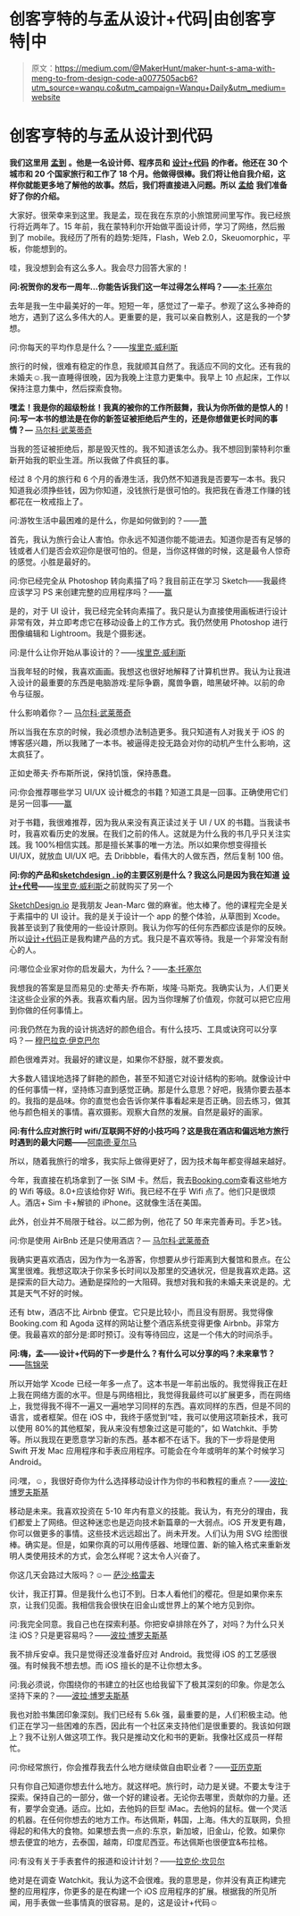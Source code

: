 # 创客亨特的与孟从设计+代码|由创客亨特|中

> 原文：<https://medium.com/@MakerHunt/maker-hunt-s-ama-with-meng-to-from-design-code-a0077505acb6?utm_source=wanqu.co&utm_campaign=Wanqu+Daily&utm_medium=website>

# 创客亨特的与孟从设计到代码

**我们这里用** [**孟到**](https://twitter.com/MengTo) **。他是一名设计师、程序员和** [**设计+代码**](https://designcode.io/) **的作者。他还在 30 个城市和 20 个国家旅行和工作了 18 个月。他做得很棒。我们将让他自我介绍，这样你就能更多地了解他的故事。然后，我们将直接进入问题。所以** [**孟给**](https://twitter.com/MengTo) **我们准备好了你的介绍。**



大家好。很荣幸来到这里。我是孟，现在我在东京的小旅馆房间里写作。我已经旅行将近两年了。15 年前，我在蒙特利尔开始做平面设计师，学习了网络，然后搬到了 mobile。我经历了所有的趋势:矩阵，Flash，Web 2.0，Skeuomorphic，平板，你能想到的。

哇，我没想到会有这么多人。我会尽力回答大家的！

**问:祝贺你的发布一周年…你能告诉我们这一年过得怎么样吗？——**[本·托塞尔](https://twitter.com/bentossell)

去年是我一生中最美好的一年。短短一年，感觉过了一辈子。参观了这么多神奇的地方，遇到了这么多伟大的人。更重要的是，我可以亲自教别人，这是我的一个梦想。

问:你每天的平均作息是什么？——[埃里克·威利斯](https://twitter.com/erictwillis)

旅行的时候，很难有稳定的作息，我就顺其自然了。我适应不同的文化。还有我的未婚夫☺.我一直睡得很晚，因为我晚上注意力更集中。我早上 10 点起床，工作以保持注意力集中，然后探索食物。

**嘿孟！我是你的超级粉丝！我真的被你的工作所鼓舞，我认为你所做的是惊人的！问:写一本书的想法是在你的新签证被拒绝后产生的，还是你想做更长时间的事情？—** [马尔科·武莱蒂奇](https://twitter.com/xzarexhc)

当我的签证被拒绝后，那是毁灭性的。我不知道该怎么办。我不想回到蒙特利尔重新开始我的职业生涯。所以我做了件疯狂的事。

经过 8 个月的旅行和 6 个月的香港生活，我仍然不知道我是否要写一本书。我只知道我必须挣些钱，因为你知道，没钱旅行是很可怕的。我把我在香港工作赚的钱都花在一枚戒指上了。

问:游牧生活中最困难的是什么，你是如何做到的？——[萧](https://makerhunt.slack.com/team/xiaoliang)

首先，我认为旅行会让人害怕。你永远不知道你能不能进去。知道你是否有足够的钱或者人们是否会欢迎你是很可怕的。但是，当你这样做的时候，这是最令人惊奇的感觉。小胜是最好的。

问:你已经完全从 Photoshop 转向素描了吗？我目前正在学习 Sketch——我最终应该学习 PS 来创建完整的应用程序吗？——[赢](https://makerhunt.slack.com/team/win)

是的，对于 UI 设计，我已经完全转向素描了。我只是认为直接使用画板进行设计非常有效，并立即考虑它在移动设备上的工作方式。我仍然使用 Photoshop 进行图像编辑和 Lightroom。我是个摄影迷。

问:是什么让你开始从事设计的？——[埃里克·威利斯](https://twitter.com/erictwillis)

当我年轻的时候，我喜欢画画。我想这也很好地解释了计算机世界。我认为让我进入设计的最重要的东西是电脑游戏:星际争霸，魔兽争霸，暗黑破坏神。以前的命令与征服。

什么影响着你？— [马尔科·武莱蒂奇](https://twitter.com/xzarexhc)

所以当我在东京的时候，我必须想办法制造更多。我只知道有人对我关于 iOS 的博客感兴趣，所以我赌了一本书。被逼得走投无路会对你的动机产生什么影响，这太疯狂了。

正如史蒂夫·乔布斯所说，保持饥饿，保持愚蠢。

问:你会推荐哪些学习 UI/UX 设计概念的书籍？知道工具是一回事。正确使用它们是另一回事——[赢](https://makerhunt.slack.com/team/win)

对于书籍，我很难推荐，因为我从来没有真正读过关于 UI / UX 的书籍。当我读书时，我喜欢看历史的发展。在我们之前的伟人。这就是为什么我的书几乎只关注实践。我 100%相信实践。那是擅长某事的唯一方法。所以如果你想变得擅长 UI/UX，就放血 UI/UX 吧。去 Dribbble，看伟大的人做东西，然后复制 100 倍。

**问:你的产品和**[**sketchdesign . io**](http://sketchdesign.io/)**的主要区别是什么？我这么问是因为我在知道** [**设计+代号**](https://designcode.io/)**——**[埃里克·威利斯](https://twitter.com/erictwillis)之前就购买了另一个

[SketchDesign.io](http://sketchdesign.io/) 是我朋友 Jean-Marc 做的麻雀。他太棒了。他的课程完全是关于素描中的 UI 设计。我的是关于设计一个 app 的整个体验，从草图到 Xcode。我甚至谈到了我使用的一些设计原则。我认为你写的任何东西都应该是你的反映。所以[设计+代码](https://designcode.io/)正是我构建产品的方式。我只是不喜欢等待。我是一个非常没有耐心的人。

问:哪位企业家对你的启发最大，为什么？——[本·托塞尔](https://twitter.com/bentossell)

我想我的答案是显而易见的:史蒂夫·乔布斯，埃隆·马斯克。我确实认为，人们更关注这些企业家的外表。我喜欢看内层。因为当你理解了价值观，你就可以把它应用到你做的任何事情上。

问:我仍然在为我的设计挑选好的颜色组合。有什么技巧、工具或诀窍可以分享吗？— [穆巴拉克·伊克巴尔](https://twitter.com/mubashariqbal)

颜色很难弄对。我最好的建议是，如果你不舒服，就不要发疯。

大多数人错误地选择了鲜艳的颜色，甚至不知道它对设计结构的影响。就像设计中的任何事情一样，坚持练习直到感觉正确。那是什么意思？好吧，我猜你要去基本的。我指的是品味。你的直觉也会告诉你某件事看起来是否正确。回去练习，做其他与颜色相关的事情。喜欢摄影。观察大自然的发展。自然是最好的画家。

**问:有什么应对旅行时 wifi/互联网不好的小技巧吗？这是我在酒店和偏远地方旅行时遇到的最大问题——**[阿南德·夏尔马](https://twitter.com/aprilzero)

所以，随着我旅行的增多，我实际上做得更好了，因为技术每年都变得越来越好。

今年，我直接在机场拿到了一张 SIM 卡。然后，我去[Booking.com](http://booking.com/)查看这些地方的 Wifi 等级。8.0+应该给你好 Wifi。我已经不在乎 Wifi 点了。他们只是很烦人。酒店+ Sim 卡+解锁的 iPhone。这就像生活在美国。

此外，创业并不局限于硅谷。以二郎为例，他花了 50 年来完善寿司。手艺>钱。

问:你是使用 AirBnb 还是只使用酒店？— [马尔科·武莱蒂奇](https://twitter.com/xzarexhc)

我确实更喜欢酒店，因为作为一名游客，你想要从步行距离到大餐馆和景点。在公寓里很难。我想这取决于你呆多长时间以及那里的交通状况，但是我喜欢走路。这是探索的巨大动力。通勤是探险的一大阻碍。我想对我和我的未婚夫来说是的。尤其是天气不好的时候。

还有 btw，酒店不比 Airbnb 便宜。它只是比较小，而且没有厨房。我觉得像 Booking.com 和 Agoda 这样的网站让整个酒店系统变得更像 Airbnb。非常方便。我最喜欢的部分是:即时预订。没有等待回应，这是一个伟大的时间杀手。

**问:嗨，孟——设计+代码的下一步是什么？有什么可以分享的吗？未来章节？——**[陈锦荣](https://twitter.com/kennycheny)

所以开始学 Xcode 已经一年多一点了。这本书是一年前出版的。我觉得我正在赶上我在网络方面的水平。但是与网络相比，我觉得我最终可以扩展更多，而在网络上，我觉得我不得不一遍又一遍地学习同样的东西。喜欢同样的东西，但是不同的语言，或者框架。但在 iOS 中，我终于感觉到“哇，我可以使用这项新技术，我可以使用 80%的其他框架，我从来没有想象过这是可能的”，如 Watchkit、手势等。所以我现在更愿意学习新的东西。基本都不在话下。我的下一步将是使用 Swift 开发 Mac 应用程序和手表应用程序。可能会在今年或明年的某个时候学习 Android。

问:嘿，☺，我很好奇你为什么选择移动设计作为你的书和教程的重点？——[波拉·博罗夫斯基](https://twitter.com/paulaborowska)

移动是未来。我喜欢投资在 5-10 年内有意义的技能。我认为，有充分的理由，我们都爱上了网络。但这种迷恋也是迈向技术新篇章的一大弱点。iOS 开发更有趣，你可以做更多的事情。这些技术远远超出了。尚未开发。人们认为用 SVG 绘图很棒。确实是。但是，如果你真的可以用传感器、地理位置、新的输入格式来重新发明人类使用技术的方式，会怎么样呢？这太令人兴奋了。

你这几天会路过大阪吗？☺— [萨沙·格雷夫](https://twitter.com/SachaGreif)

伙计，我正打算。但是我什么也订不到。日本人看他们的樱花。但是如果你来东京，让我们见面。我相信我会很快在旧金山或世界上的某个地方见到你。

问:我完全同意。我自己也在探索利基。你把安卓排除在外了，对吗？为什么只关注 iOS？只是更容易吗？——[波拉·博罗夫斯基](https://twitter.com/paulaborowska)

我不排斥安卓。我只是觉得还没准备好应对 Android。我觉得 iOS 的工艺感很强。有时候我不想去想。而 iOS 擅长的是不让你想太多。

问:我必须说，你围绕你的书建立的社区也给我留下了极其深刻的印象。你是怎么坚持下来的？——[波拉·博罗夫斯基](https://twitter.com/paulaborowska)

我也对脸书集团印象深刻。我们已经有 5.6k 强，最重要的是，人们积极主动。他们正在学习一些困难的东西，因此有一个社区来支持他们是很重要的。我该如何跟上？我不让别人做这项工作。我只是推动文化和书的更新。我像社区成员一样帮忙。

问:你经常旅行，你会推荐我去什么地方继续做自由职业者？——[亚历克斯](https://twitter.com/mightyalex)

只有你自己知道你想去什么地方。就这样吧。旅行时，动力是关键。不要太专注于探索。保持自己的一部分，做一个好的建设者。无论你去哪里，贡献你的力量。还有，要学会变通。适应。比如，去他妈的巨型 iMac。去他妈的鼠标。做一个灵活的机器。在任何你想去的地方工作。布达佩斯，韩国，上海。伟大的互联网，负担得起的和伟大的食物。如果想去贵一点的:东京，新加坡，旧金山，伦敦。如果你想去便宜的地方，去泰国，越南，印度尼西亚。布达佩斯也很便宜&布拉格。

问:有没有关于手表套件的报道和设计计划？——[拉克伦·坎贝尔](https://twitter.com/lachlanjc)

绝对是在调查 Watchkit。我认为这不会很难。我的意思是，你并没有真正构建完整的应用程序，你更多的是在构建一个 iOS 应用程序的扩展。根据我的所见所闻，用手表做一些事情真的很容易。是的，这是设计+代码☺

